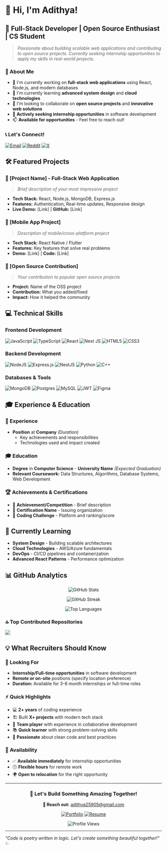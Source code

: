 
# 👋 Hi, I'm Adithya!

## 🚀 Full-Stack Developer | Open Source Enthusiast | CS Student

> *Passionate about building scalable web applications and contributing to open source projects. Currently seeking internship opportunities to apply my skills in real-world projects.*

### 🎯 About Me
- 🔭 I'm currently working on **full-stack web applications** using React, Node.js, and modern databases
- 🌱 I'm currently learning **advanced system design** and **cloud technologies**
- 👯 I'm looking to collaborate on **open source projects** and **innovative web solutions**
- 💼 **Actively seeking internship opportunities** in software development
- 📫 **Available for opportunities** - Feel free to reach out!

### 📞 Let's Connect!
[![Email](https://img.shields.io/badge/Email-D14836?style=for-the-badge&logo=gmail&logoColor=white)](mailto:adithya25905@gmail.com)
[![Reddit](https://img.shields.io/badge/Reddit-%23FF4500.svg?style=for-the-badge&logo=Reddit&logoColor=white)](https://www.reddit.com/user/Glithcy_moon_69)
[![X](https://img.shields.io/badge/X-black.svg?style=for-the-badge&logo=X&logoColor=white)](https://x.com/AdithyaA548097) 

## 🛠️ Featured Projects

### 🌟 [Project Name] - Full-Stack Web Application
> *Brief description of your most impressive project*
- **Tech Stack:** React, Node.js, MongoDB, Express.js
- **Features:** Authentication, Real-time updates, Responsive design
- **Live Demo:** [Link] | **GitHub:** [Link]

### 📱 [Mobile App Project]
> *Description of mobile/cross-platform project*
- **Tech Stack:** React Native / Flutter
- **Features:** Key features that solve real problems
- **Demo:** [Link] | **Code:** [Link]

### 🔧 [Open Source Contribution]
> *Your contribution to popular open source projects*
- **Project:** Name of the OSS project
- **Contribution:** What you added/fixed
- **Impact:** How it helped the community

## 💻 Technical Skills

### **Frontend Development**
![JavaScript](https://img.shields.io/badge/javascript-%23323330.svg?style=for-the-badge&logo=javascript&logoColor=%23F7DF1E)
![TypeScript](https://img.shields.io/badge/typescript-%23007ACC.svg?style=for-the-badge&logo=typescript&logoColor=white)
![React](https://img.shields.io/badge/react-%2320232a.svg?style=for-the-badge&logo=react&logoColor=%2361DAFB)
![Next JS](https://img.shields.io/badge/Next-black?style=for-the-badge&logo=next.js&logoColor=white)
![HTML5](https://img.shields.io/badge/html5-%23E34F26.svg?style=for-the-badge&logo=html5&logoColor=white)
![CSS3](https://img.shields.io/badge/css3-%231572B6.svg?style=for-the-badge&logo=css3&logoColor=white)

### **Backend Development**
![NodeJS](https://img.shields.io/badge/node.js-6DA55F?style=for-the-badge&logo=node.js&logoColor=white)
![Express.js](https://img.shields.io/badge/express.js-%23404d59.svg?style=for-the-badge&logo=express&logoColor=%2361DAFB)
![NestJS](https://img.shields.io/badge/nestjs-%23E0234E.svg?style=for-the-badge&logo=nestjs&logoColor=white)
![Python](https://img.shields.io/badge/python-3670A0?style=for-the-badge&logo=python&logoColor=ffdd54)
![C++](https://img.shields.io/badge/c++-%2300599C.svg?style=for-the-badge&logo=c%2B%2B&logoColor=white)

### **Databases & Tools**
![MongoDB](https://img.shields.io/badge/MongoDB-%234ea94b.svg?style=for-the-badge&logo=mongodb&logoColor=white)
![Postgres](https://img.shields.io/badge/postgres-%23316192.svg?style=for-the-badge&logo=postgresql&logoColor=white)
![MySQL](https://img.shields.io/badge/mysql-4479A1.svg?style=for-the-badge&logo=mysql&logoColor=white)
![JWT](https://img.shields.io/badge/JWT-black?style=for-the-badge&logo=JSON%20web%20tokens)
![Figma](https://img.shields.io/badge/figma-%23F24E1E.svg?style=for-the-badge&logo=figma&logoColor=white)

## 🎓 Experience & Education

### 💼 Experience
- **Position** at **Company** *(Duration)*
  - Key achievements and responsibilities
  - Technologies used and impact created

### 🎓 Education
- **Degree** in **Computer Science** - **University Name** *(Expected Graduation)*
- **Relevant Coursework:** Data Structures, Algorithms, Database Systems, Web Development

### 🏆 Achievements & Certifications
- 🥇 **Achievement/Competition** - Brief description
- 📜 **Certification Name** - Issuing organization
- 🎯 **Coding Challenge** - Platform and ranking/score

## 🌱 Currently Learning
- **System Design** - Building scalable architectures
- **Cloud Technologies** - AWS/Azure fundamentals  
- **DevOps** - CI/CD pipelines and containerization
- **Advanced React Patterns** - Performance optimization
## 📊 GitHub Analytics

<div align="center">

![GitHub Stats](https://github-readme-stats.vercel.app/api?username=adithya-adee&theme=tokyonight&hide_border=true&include_all_commits=true&count_private=true)

![GitHub Streak](https://github-readme-streak-stats.herokuapp.com/?user=adithya-adee&theme=tokyonight&hide_border=true)

![Top Languages](https://github-readme-stats.vercel.app/api/top-langs/?username=adithya-adee&theme=tokyonight&hide_border=true&include_all_commits=true&count_private=true&layout=compact)

</div>

### 🔝 Top Contributed Repositories
![](https://github-contributor-stats.vercel.app/api?username=adithya-adee&limit=5&theme=tokyonight&combine_all_yearly_contributions=true)

## 💡 What Recruiters Should Know

### 🎯 **Looking For**
- **Internship/Full-time opportunities** in software development
- **Remote or on-site** positions (specify location preference)
- **Duration:** Available for 3-6 month internships or full-time roles

### ⚡ **Quick Highlights**
- 💻 **2+ years** of coding experience
- 🏗️ Built **X+ projects** with modern tech stack
- 🤝 **Team player** with experience in collaborative development
- 📚 **Quick learner** with strong problem-solving skills
- 🌟 **Passionate** about clean code and best practices

### 📅 **Availability**
- ✅ **Available immediately** for internship opportunities
- 🕒 **Flexible hours** for remote work
- 🌍 **Open to relocation** for the right opportunity

---

<div align="center">

### 🤝 Let's Build Something Amazing Together!

**📧 Reach out:** [adithya25905@gmail.com](mailto:adithya25905@gmail.com)

[![Portfolio](https://img.shields.io/badge/Portfolio-000000?style=for-the-badge&logo=About.me&logoColor=white)](your-portfolio-link)
[![Resume](https://img.shields.io/badge/Resume-FF0000?style=for-the-badge&logo=adobe-acrobat-reader&logoColor=white)](your-resume-link)

![Profile Views](https://visitcount.itsvg.in/api?id=adithya-adee&label=Profile%20Views&color=0&icon=5&pretty=true)

</div>

---

*"Code is poetry written in logic. Let's create something beautiful together!"* ✨
